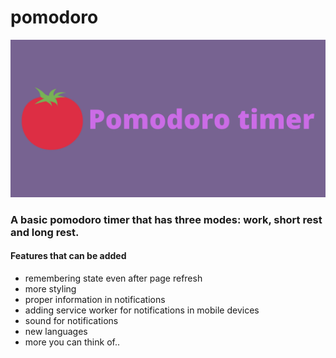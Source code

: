# pomodoro
![hero image](showcase_img.png)
### A basic pomodoro timer that has three modes: work, short rest and long rest.
#### Features that can be added
* remembering state even after page refresh
* more styling
* proper information in notifications
* adding service worker for notifications in mobile devices
* sound for notifications
* new languages
* more you can think of..
